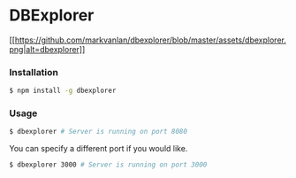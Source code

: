 # DBExplorer

[[https://github.com/markvanlan/dbexplorer/blob/master/assets/dbexplorer.png|alt=dbexplorer]]

### Installation
```bash
$ npm install -g dbexplorer
```

### Usage
```bash
$ dbexplorer # Server is running on port 8080
```

You can specify a different port if you would like.
```bash
$ dbexplorer 3000 # Server is running on port 3000

```